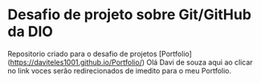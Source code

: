 # Desafio de projeto sobre Git/GitHub da DIO
Repositorio criado para o desafio de projetos
[Portfolio] (https://daviteles1001.github.io/Portfolio/)
 Olá Davi de souza aqui ao clicar no link voces serão redirecionados de imedito para o meu Portfolio.
